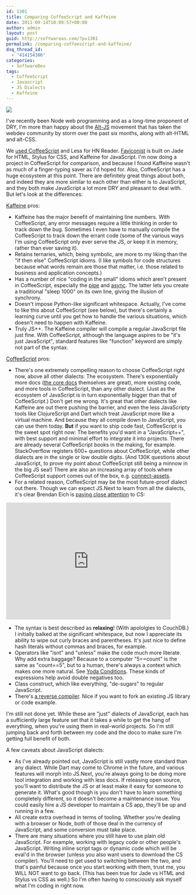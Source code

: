 ```yaml
---
id: 1301
title: Comparing CoffeeScript and Kaffeine
date: 2011-09-14T10:09:57+00:00
author: admin
layout: post
guid: http://softwareas.com/?p=1301
permalink: /comparing-coffeescript-and-kaffeine/
dsq_thread_id:
  - "414154306"
categories:
  - SoftwareDev
tags:
  - CoffeeScript
  - Javascript
  - JS Dialects
  - Kaffeine
---
```

![](http://picupper.com/2011/09/14/tower.jpg)

I've recently been Node web programming and as a long-time proponent of DRY, I'm more than happy about the [Alt-JS](http://altjs.org) movement that has taken the webdev community by storm over the past six months, along with alt-HTML and alt-CSS.

We [used CoffeeScript](http://softwareas.com/is-this-what-the-app-of-2015-looks-like-html5-coffeescript-less-webstore-phonegap-apparatio) and Less for HN Reader. [Faviconist](http://faviconist.com) is built on Jade for HTML, Stylus for CSS, and Kaffeine for JavaScript. I'm now doing a project in CoffeeScript for comparison, and because I found Kaffeine wasn't as much of a finger-typing saver as I'd hoped for. Also, CoffeeScript has a huge ecosystem at this point. There are definitely great things about both, and indeed they are more similar to each other than either is to JavaScript, and they both make JavaScript a lot more DRY and pleasant to deal with. But let's look at the differences:

[Kaffeine](http://weepy.github.com/kaffeine/) pros:

* Kaffeine has the major benefit of maintaining line numbers. With CoffeeScript, any error messages require a little thinking in order to track down the bug. Sometimes I even have to manually compile the CoffeeScript to track down the errant code (some of the various ways I'm using CoffeeScript only ever serve the JS, or keep it in memory, rather than ever saving it).
* Retains ternaries, which, being symbolic, are more to my liking than the "if then else" CoffeeScript idioms. (I like symbols for code structures because what words remain are those that matter, i.e. those related to business and application concepts.)
* Has a number of nice "coding in the small" idioms which aren't present in CoffeeScript, especially the [pipe](http://weepy.github.com/kaffeine/docs/operators.html) and [async](http://weepy.github.com/kaffeine/docs/unwrapping_async_calls.html). The latter lets you create a traditional "sleep 1000" on its own line, giving the illusion of synchrony.
* Doesn't impose Python-like significant whitespace. Actually, I've come to like this about CoffeeScript (see below), but there's certainly a learning curve until you get how to handle the various situations, which doesn't need to happen with Kaffeine.
* Truly JS++. The Kaffeine compiler will compile a regular JavaScript file just fine. With CoffeeScript, although the language aspires to be "it's just JavaScript", standard features like "function" keyword are simply not part of the syntax.

[CoffeeScript](http://jashkenas.github.com/coffee-script/) pros:

* There's one extremely compelling reason to choose CoffeeScript right now, above all other dialects: The ecosystem. There's exponentially more docs ([the core docs](http://jashkenas.github.com/coffee-script/) themselves are great), more existing code, and more tools in CoffeeScript, than any other dialect. (Just as the ecosystem of JavaScript is in turn exponentially bigger than that of CoffeeScript.) Don't get me wrong. It's great that other dialects like Kaffeine are out there pushing the barrier, and even the less JavaScripty tools like ClojureScript and Dart which treat JavaScript more like a virtual machine. And because they all compile down to JavaScript, you can use them today. **But** if you want to ship code fast, CoffeeScript is the sweet spot right now: The benefits you'd want in a "JavaScript++", with best support and minimal effort to integrate it into projects. There are already several CoffeeScript books in the making, for example. StackOverflow registers 600+ questions about CoffeeScript, while other dialects are in the single or low double digits. (And 130K questions about JavaScript, to prove my point about CoffeeScript still being a minnow in the big JS sea!) There are also an increasing array of tools where CoffeeScript support comes out of the box, e.g. [connect-assets](https://github.com/TrevorBurnham/connect-assets).
* For a related reason, CoffeeScript may be the most future-proof dialect out there. Though we can expect JS.Next to learn from all the dialects, it's clear Brendan Eich is [paying close attention](http://blip.tv/jsconf/jsconf2011-jeremy-ashkenas-5258082) to CS:
<iframe src="http://blip.tv/play/g_MngsD3RgI.html" width="450" height="320" frameborder="0" allowfullscreen></iframe><embed type="application/x-shockwave-flash" src="http://a.blip.tv/api.swf#g_MngsD3RgI" style="display:none"></embed>

* The syntax is best described as **relaxing**! (With apololgies to CouchDB.) I initially balked at the significant whitespace, but now I appreciate its ability to wipe out curly braces and parentheses. It's just nice to define hash literals without commas and braces, for example.
* Operators like "isnt" and "unless" make the code much more literate. Why add extra baggage? Because to a computer "5==count" is the same as "count==5", but to a human, there's always a context which makes one more natural. See [Yoda Conditions](http://stackoverflow.com/questions/2349378/new-programming-jargon-you-coined/2430307#2430307). These kinds of expressions help avoid double negatives too.
* Class construct, which like everything, "de-sugars" to regular JavaScript.
* There's [a reverse compiler](http://js2coffee.org/). Nice if you want to fork an existing JS library or code example.

I'm still not done yet. While these are "just" dialects of JavaScript, each has a sufficiently large feature set that it takes a while to get the hang of everything, when you're using them in real-world projects. So I'm still jumping back and forth between my code and the doco to make sure I'm getting full benefit of both.

A few caveats about JavaScript dialects:

* As I've already pointed out, JavaScript is still vastly more standard than any dialect. While Dart may come to Chrome in the future, and various features will morph into JS.Next, you're always going to be doing more tool integration and working with less docs. If releasing open source, you'll want to distribute the JS or at least make it easy for someone to generate it. What's good though is you don't have to learn something completely different, so it doesn't become a maintenance issue. You could easily hire a JS developer to maintain a CS app, they'll be up and running in a few.
* All create extra overhead in terms of tooling. Whether you're dealing with a browser or Node, both of those deal in the currency of JavaScript, and some conversion must take place.
*  There are many situations where you still have to use plain old JavaScript. For example, working with legacy code or other people's JavaScript. Writing inline script tags or dynamic code which will be eval'd in the browser (unless you also want users to download the CS compiler). You'll need to get used to switching between the two, and that's painful because once you start working with them, trust me, you WILL NOT want to go back. (This has been true for Jade vs HTML and Stylus vs CSS as well.) So I'm often having to consciously ask myself what I'm coding in right now.